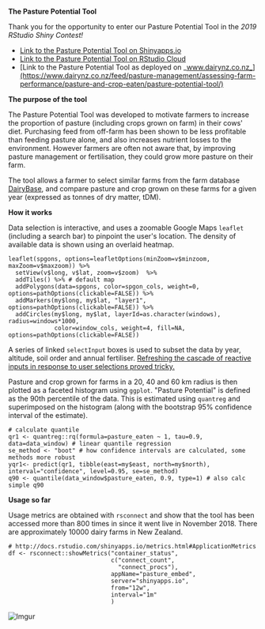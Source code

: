 **The Pasture Potential Tool**

Thank you for the opportunity to enter our Pasture Potential Tool in the _2019 RStudio Shiny Contest!_

* [Link to the Pasture Potential Tool on Shinyapps.io](https://dairynz.shinyapps.io/pasture19_comp/)
* [Link to the Pasture Potential Tool on RStudio Cloud](https://rstudio.cloud/project/215333)
* [Link to the Pasture Potential Tool as deployed on _www.dairynz.co.nz_](https://www.dairynz.co.nz/feed/pasture-management/assessing-farm-performance/pasture-and-crop-eaten/pasture-potential-tool/)

**The purpose of the tool**

The Pasture Potential Tool was developed to motivate farmers to increase the proportion of pasture (including crops grown on farm) in their cows' diet. Purchasing feed from off-farm has been shown to be less profitable than feeding pasture alone, and also increases nutrient losses to the environment. However farmers are often not aware that, by improving pasture management or fertilisation, they could grow more pasture on their farm. 

The tool allows a farmer to select similar farms from the farm database [DairyBase](https://www.dairynz.co.nz/business/dairybase/), and compare pasture and crop grown on these farms for a given year (expressed as tonnes of dry matter, tDM). 

**How it works**

Data selection is interactive, and uses a zoomable Google Maps `leaflet` (including a search bar) to pinpoint the user's location. The density of available data is shown using an overlaid heatmap. 

```
leaflet(spgons, options=leafletOptions(minZoom=v$minzoom, maxZoom=v$maxzoom)) %>%
  setView(v$long, v$lat, zoom=v$zoom)  %>%
  addTiles() %>% # default map
  addPolygons(data=spgons, color=spgon_cols, weight=0, options=pathOptions(clickable=FALSE)) %>%
  addMarkers(my$long, my$lat, "layer1", options=pathOptions(clickable=FALSE)) %>%
  addCircles(my$long, my$lat, layerId=as.character(windows), radius=windows*1000, 
             color=window_cols, weight=4, fill=NA, options=pathOptions(clickable=FALSE))
```
A series of linked `selectInput` boxes is used to subset the data by year, altitude, soil order and annual fertiliser. [Refreshing the cascade of reactive inputs in response to user selections proved tricky.](https://stackoverflow.com/questions/49418069/updating-shiny-ui-element-doesnt-invalidate-its-associated-input-value)

Pasture and crop grown for farms in a 20, 40 and 60 km radius is then plotted as a faceted histogram using `ggplot`. "Pasture Potential" is defined as the 90th percentile of the data. This is estimated using `quantreg` and  superimposed on the histogram (along with the bootstrap 95% confidence interval of the estimate).

```
# calculate quantile
qr1 <- quantreg::rq(formula=pasture_eaten ~ 1, tau=0.9, data=data_window) # linear quantile regression
se_method <- "boot" # how confidence intervals are calculated, some methods more robust
yqr1<- predict(qr1, tibble(east=my$east, north=my$north), interval="confidence", level=0.95, se=se_method)
q90 <- quantile(data_window$pasture_eaten, 0.9, type=1) # also calc simple q90
```

**Usage so far**

Usage metrics are obtained with `rsconnect` and show that the tool has been accessed more than 800 times in since it went live in November 2018. There are approximately 10000 dairy farms in New Zealand.

```
# http://docs.rstudio.com/shinyapps.io/metrics.html#ApplicationMetrics
df <- rsconnect::showMetrics("container_status",
                             c("connect_count", 
                               "connect_procs"),
                             appName="pasture_embed",
                             server="shinyapps.io",
                             from="12w",
                             interval="1m"
                             ) 
```

![Imgur](https://i.imgur.com/G1ggY51.png)

